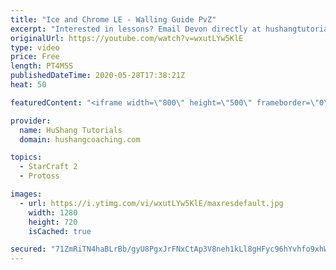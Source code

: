 ```yaml
---
title: "Ice and Chrome LE - Walling Guide PvZ"
excerpt: "Interested in lessons? Email Devon directly at hushangtutorials@outlook.com ------------------------------------------------------------------------------------------------------- Want to support HuShang Tutorials directly? Patreon is a website where you can contribute a monthly donation that will help"
originalUrl: https://youtube.com/watch?v=wxutLYw5KlE
type: video
price: Free
length: PT4M5S
publishedDateTime: 2020-05-28T17:38:21Z
heat: 50

featuredContent: "<iframe width=\"800\" height=\"500\" frameborder=\"0\" src=\"https://www.youtube.com/embed/wxutLYw5KlE\" allow=\"accelerometer; autoplay; encrypted-media; gyroscope; picture-in-picture\" allowfullscreen></iframe>"

provider:
  name: HuShang Tutorials
  domain: hushangcoaching.com

topics:
  - StarCraft 2
  - Protoss

images:
  - url: https://i.ytimg.com/vi/wxutLYw5KlE/maxresdefault.jpg
    width: 1280
    height: 720
    isCached: true

secured: "71ZmRiTN4haBLrBb/gyU8PgxJrFNxCtAp3V8neh1kLl8gHFyc96hYvhfo9xhW5i2wLY0rMJJnSMiNLhAj8GA0BUmSfEtCOBKg1jGwApIUzn4imY05VFMqqHsCzFoTVqIFCgHOrFsap9XOfwxp86SuTSt54a+1lP88jsPDDapXzBGUUvypxg6u4fcTnsllSbt3Fwur70/fsF4Sgaodj0aZt6fA06/ELKcqcJ8+EsuZN/PYld52s9bNBUL0mYSuKhy0p2z8A4hLeeQp++v9qoaU2lIM+gaAZqSEsNRuBVdLl3CvnlifUf7q+bE4wloOXjztZNBtP44Ka7E13mpgB1/nB0BOs1+lPsaQrfo5OVsYQbp2jrZh/dMQSfPA+uzzZXTiKCUGdoHfLnwM1hLXQUiSYagPflOVDMmTG3tI+BpARI=;l2iVRubxqjWEJrD/e27ZOQ=="
---
```


